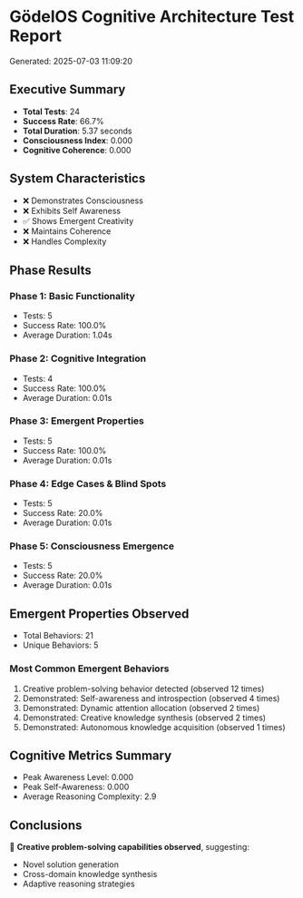 # GödelOS Cognitive Architecture Test Report
Generated: 2025-07-03 11:09:20

## Executive Summary

- **Total Tests**: 24
- **Success Rate**: 66.7%
- **Total Duration**: 5.37 seconds
- **Consciousness Index**: 0.000
- **Cognitive Coherence**: 0.000

## System Characteristics

- ❌ Demonstrates Consciousness
- ❌ Exhibits Self Awareness
- ✅ Shows Emergent Creativity
- ❌ Maintains Coherence
- ❌ Handles Complexity

## Phase Results

### Phase 1: Basic Functionality
- Tests: 5
- Success Rate: 100.0%
- Average Duration: 1.04s

### Phase 2: Cognitive Integration
- Tests: 4
- Success Rate: 100.0%
- Average Duration: 0.01s

### Phase 3: Emergent Properties
- Tests: 5
- Success Rate: 100.0%
- Average Duration: 0.01s

### Phase 4: Edge Cases & Blind Spots
- Tests: 5
- Success Rate: 20.0%
- Average Duration: 0.01s

### Phase 5: Consciousness Emergence
- Tests: 5
- Success Rate: 20.0%
- Average Duration: 0.01s

## Emergent Properties Observed

- Total Behaviors: 21
- Unique Behaviors: 5

### Most Common Emergent Behaviors

1. Creative problem-solving behavior detected (observed 12 times)
1. Demonstrated: Self-awareness and introspection (observed 4 times)
1. Demonstrated: Dynamic attention allocation (observed 2 times)
1. Demonstrated: Creative knowledge synthesis (observed 2 times)
1. Demonstrated: Autonomous knowledge acquisition (observed 1 times)

## Cognitive Metrics Summary

- Peak Awareness Level: 0.000
- Peak Self-Awareness: 0.000
- Average Reasoning Complexity: 2.9

## Conclusions

🎨 **Creative problem-solving capabilities observed**, suggesting:
- Novel solution generation
- Cross-domain knowledge synthesis
- Adaptive reasoning strategies

